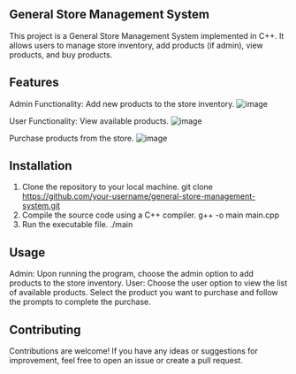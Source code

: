 ## General Store Management System

This project is a General Store Management System implemented in C++. It allows users to manage store inventory, add products (if admin), view products, and buy products.

## Features
Admin Functionality:
  Add new products to the store inventory.
  ![image](https://github.com/gpunit2417/General-Store-Management-System/assets/118668663/e8507bb8-f1d6-405e-8968-3d1b948e324b)

User Functionality:
  View available products.
  ![image](https://github.com/gpunit2417/General-Store-Management-System/assets/118668663/5f5595a1-a9b0-4a57-82b6-4634de8db7b7)

  Purchase products from the store.
  ![image](https://github.com/gpunit2417/General-Store-Management-System/assets/118668663/6dddc3da-1056-4395-adfb-1c181c7dd3f1)


## Installation
1. Clone the repository to your local machine.
   git clone https://github.com/your-username/general-store-management-system.git
2. Compile the source code using a C++ compiler.
   g++ -o main main.cpp
3. Run the executable file.
   ./main

## Usage
Admin:
  Upon running the program, choose the admin option to add products to the store inventory.
User:
  Choose the user option to view the list of available products.
  Select the product you want to purchase and follow the prompts to complete the purchase.

## Contributing
Contributions are welcome! If you have any ideas or suggestions for improvement, feel free to open an issue or create a pull request.
